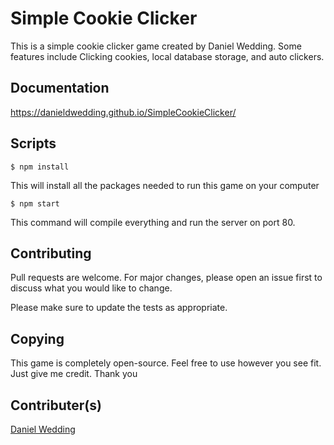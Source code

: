 # Simple Cookie Clicker

This is a simple cookie clicker game created by Daniel Wedding. Some features include Clicking cookies, local database storage, and auto clickers. 

## Documentation
https://danieldwedding.github.io/SimpleCookieClicker/

## Scripts

```
$ npm install
```
This will install all the packages needed to run this game on your computer
```
$ npm start
```
This command will compile everything and run the server on port 80.

## Contributing
Pull requests are welcome. For major changes, please open an issue first to discuss what you would like to change.

Please make sure to update the tests as appropriate.

## Copying
This game is completely open-source. Feel free to use however you see fit. Just give me credit. Thank you

## Contributer(s)
[Daniel Wedding](https://github.com/danieldwedding)

